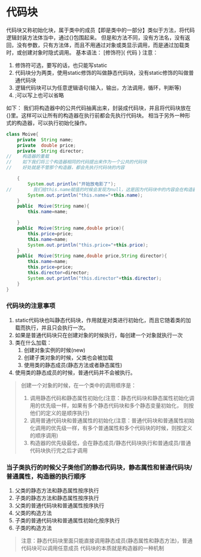 # 代码块
代码块又称初始化块，属于类中的成员【即是类中的一部分】类似于方法，将代码逻辑封装方法体当中，通过{}包围起来。
但是和方法不同，没有方法名，没有返回，没有参数，只有方法体，而且不用通过对象或类显示调用，而是通过加载类时，或创建对象时隐式调用。
基本语法：
[修饰符]{
 代码
}
注意：
1. 修饰符可选，要写的话，也只能写static
2. 代码块分为两类，使用static修饰的叫做静态代码块，没有static修饰的叫做普通代码块
3. 逻辑代码块可以为任意逻辑语句(输入，输出，方法调用，循环，判断等)
4. ;可以写上也可以省略

如下：
我们将构造器中的公共代码抽离出来，封装成代码块，并且将代码块放在{}里。这样可以让所有的构造器在执行前都会先执行代码块。
相当于另外一种形式的构造器，可以执行初始化操作。

```java
class Moive{
    private  String name;
    private  double price;
    private  String director;
//    构造器的重载
//    如下我们将三个构造器相同的代码提出来作为一个公共的代码块
//    好处就是不管那个构造器，都会先执行代码块的内容

    {
        System.out.println("开始放电影了");
//        我们给this.name赋值的时候会发现为null，这是因为代码块中的内容会在构造器执行之前执行，所以不会给this.name赋值成功
        System.out.println("this.name="+this.name);
    }
    public  Moive(String name){
        this.name=name;

    }
    public  Moive(String name,double price){
        this.price=price;
        this.name=name;
        System.out.println("this.price="+this.price);
    }
    public  Moive(String name,double price,String director){
        this.name=name;
        this.price=price;
        this.director=director;
        System.out.println("this.director"+this.director);
    }
}
```

### 代码块的注意事项
1. static代码块也叫静态代码块，作用就是对类进行初始化，而且它随着类的加载而执行，并且只会执行一次。
2. 如果是普通代码块只在创建对象的时候执行，每创建一个对象就执行一次
3. 类在什么加载：
   1. 创建对象实例的时候(new)
   2. 创建子类对象的时候，父类也会被加载
   3. 使用类的静态成员(静态方法或者静态属性)
4. 使用类的静态成员的时候，普通代码并不会被执行。

> 创建一个对象的时候，在一个类中的调用顺序是：
> 1. 调用静态代码和静态属性初始化(注意：静态代码块和静态属性初始化调用的优先级一样，如果有多个静态代码块和多个静态变量初始化，
> 则按他们的定义的是顺序执行)
> 2. 调用普通代码块和普通属性的初始化(注意：普通代码块和普通属性初始化调用的优先级一样，有多个普通属性和多个代码块的时候，则按定义的顺序调用)
> 3. 构造器的优先级最低，会在静态成员/静态代码块执行和普通成员/普通代码块执行完之后才调用


### 当子类执行的时候父子类他们的静态代码块，静态属性和普通代码块/普通属性，构造器的执行顺序
1. 父类的静态方法和静态属性按序执行
2. 子类的静态方法和静态属性按序执行
3. 父类的普通代码块和普通属性按序执行
4. 父类的构造方法
5. 子类的普通代码块和普通属性初始化按序执行
6. 子类的构造方法

>注意：静态代码块里面只能直接调用静态成员(静态属性和静态方法)，普通代码块可以调用任意成员
> 代码块的本质就是构造器的一种机制